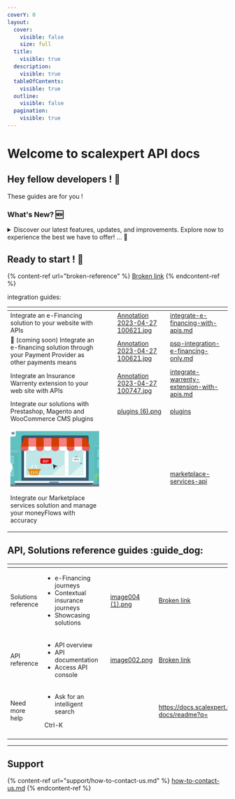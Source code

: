 ```yaml
---
coverY: 0
layout:
  cover:
    visible: false
    size: full
  title:
    visible: true
  description:
    visible: true
  tableOfContents:
    visible: true
  outline:
    visible: false
  pagination:
    visible: true
---
```


# Welcome to scalexpert API docs

## Hey fellow developers ! :wave:

These guides are for you !

### What's New? :new:

<details>

<summary>Discover our latest features, updates, and improvements. Explore now to experience the best we have to offer! ... <span data-gb-custom-inline data-tag="emoji" data-code="1f389">🎉</span></summary>

#### June changes

* New version [E-financing API V 1.5.2](api-reference/e-financing-api/v-1.5.2-e-financing-api.md) with minors changes
* New details on [statuses ans sub-statuses](solutions-reference/credit/e-financing-status-life-cycle.md)

#### April-May changes

* #### New version of [E-financing API V 1.4.0 ](api-reference/e-financing-api/retired-versions-e-financing-api/v-1.4.0-e-financing-api.md)with new endpoint /[\_simulate-solutions](api-reference/e-financing-api/retired-versions-e-financing-api/v-1.4.0-e-financing-api.md#simulations) to simulate e-financing solution on product and checkout pages.
* #### New API [merchants-webhooks](api-reference/merchant-webhooks-api/) to receive asynchronous notification. Please consult the new guide ["How to susbscribe, use webhooks".](webhooks/how-to-subscribe-use-webhooks.md)
* #### New [Prestashop plugin V 1.3.0 ](https://github.com/scalexpert/scalexpert-prestashop/releases/tag/1.3.0)with simulator widget has just been released.
* #### New [WooCommerce plugin V 1 .1.0](https://github.com/scalexpert/scalexpert-woocommerce/releases/tag/1.1.0) with minor evolutions has just been released&#x20;

</details>

## Ready to start ! :rocket:

{% content-ref url="broken-reference" %}
[Broken link](broken-reference)
{% endcontent-ref %}

integration guides:

<table data-card-size="large" data-column-title-hidden data-view="cards"><thead><tr><th></th><th></th><th data-hidden></th><th data-hidden data-card-cover data-type="files"></th><th data-hidden data-card-target data-type="content-ref"></th></tr></thead><tbody><tr><td>Integrate an e-Financing solution to your website with APIs</td><td></td><td></td><td><a href=".gitbook/assets/Annotation 2023-04-27 100621.jpg">Annotation 2023-04-27 100621.jpg</a></td><td><a href="ready-to-start/get-started/integrate-e-financing-with-apis.md">integrate-e-financing-with-apis.md</a></td></tr><tr><td><span data-gb-custom-inline data-tag="emoji" data-code="1f6a7">🚧</span> (coming soon) Integrate an e-financing solution through your Payment Provider as other payments means </td><td></td><td></td><td><a href=".gitbook/assets/Annotation 2023-04-27 100621.jpg">Annotation 2023-04-27 100621.jpg</a></td><td><a href="integration-guides/integrations-modes/psp-integration-e-financing-only.md">psp-integration-e-financing-only.md</a></td></tr><tr><td>Integrate an Insurance Warrenty extension to your web site with APIs </td><td></td><td></td><td><a href=".gitbook/assets/Annotation 2023-04-27 100747.jpg">Annotation 2023-04-27 100747.jpg</a></td><td><a href="ready-to-start/get-started/integrate-warrenty-extension-with-apis.md">integrate-warrenty-extension-with-apis.md</a></td></tr><tr><td>Integrate our solutions with Prestashop, Magento and WooCommerce CMS plugins </td><td></td><td></td><td><a href=".gitbook/assets/plugins (6).png">plugins (6).png</a></td><td><a href="integration-guides/integrations-modes/plugins/">plugins</a></td></tr><tr><td><p><img src=".gitbook/assets/marketplace logo.png" alt=""></p><p></p><p>Integrate our Marketplace services solution and manage your moneyFlows with accuracy</p></td><td></td><td></td><td></td><td><a href="api-reference/marketplace-services-api/">marketplace-services-api</a></td></tr></tbody></table>

## API, Solutions reference guides :guide\_dog:

<table data-card-size="large" data-view="cards"><thead><tr><th></th><th></th><th data-hidden></th><th data-hidden data-card-cover data-type="files"></th><th data-hidden data-card-target data-type="content-ref"></th></tr></thead><tbody><tr><td>Solutions reference </td><td><ul><li>e-Financing journeys</li><li>Contextual insurance journeys</li><li>Showcasing solutions</li></ul></td><td></td><td><a href=".gitbook/assets/image004 (1).png">image004 (1).png</a></td><td><a href="broken-reference">Broken link</a></td></tr><tr><td>API reference</td><td><ul><li>API overview</li><li>API documentation</li><li>Access API console</li></ul></td><td></td><td><a href=".gitbook/assets/image002.png">image002.png</a></td><td><a href="broken-reference">Broken link</a></td></tr><tr><td>Need more help </td><td><ul><li>Ask for an intelligent search </li></ul><p>Ctrl-K</p></td><td></td><td></td><td><a href="https://docs.scalexpert.societegenerale.com/apidocs/3mLlrPx3sPtekcQvEEUg/developers-docs/readme?q=">https://docs.scalexpert.societegenerale.com/apidocs/3mLlrPx3sPtekcQvEEUg/developers-docs/readme?q=</a></td></tr><tr><td></td><td></td><td></td><td></td><td></td></tr></tbody></table>

***

## Support

{% content-ref url="support/how-to-contact-us.md" %}
[how-to-contact-us.md](support/how-to-contact-us.md)
{% endcontent-ref %}

